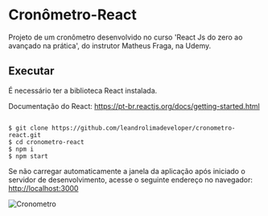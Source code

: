# Cronômetro-React

Projeto de um cronômetro desenvolvido no curso 'React Js do zero ao avançado na prática', do instrutor Matheus Fraga, na Udemy.

## Executar 
É necessário ter a biblioteca React instalada. 

Documentação do React: https://pt-br.reactjs.org/docs/getting-started.html
```

$ git clone https://github.com/leandrolimadeveloper/cronometro-react.git 
$ cd cronometro-react
$ npm i
$ npm start

```

Se não carregar automaticamente a janela da aplicação após iniciado o servidor de desenvolvimento, acesse o seguinte endereço no navegador:
[http://localhost:3000](http://localhost:3000)

![Cronometro](https://user-images.githubusercontent.com/76854209/154800940-0fb7b3eb-19f0-43fb-9918-95cb9cc8ec84.jpg)
